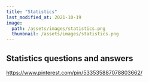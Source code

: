 ```yaml
---
title: "Statistics"
last_modified_at: 2021-10-19
image: 
  path: /assets/images/statistics.png
  thumbnail: /assets/images/statistics.png
---
```


## Statistics questions and answers

https://www.pinterest.com/pin/533535887078803662/
